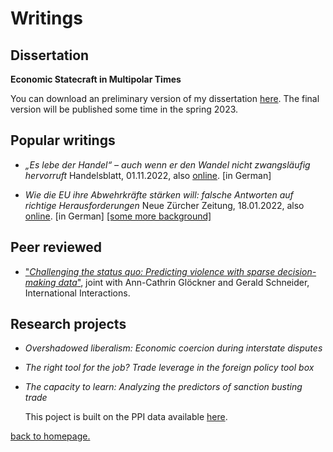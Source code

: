 # Writings

## Dissertation

**Economic Statecraft in Multipolar Times**

You can download an preliminary version of my dissertation [here](./DISSERTATION_revisions.pdf). The final version will be published some time in the spring 2023.


## Popular writings

- *„Es lebe der Handel“ – auch wenn er den Wandel nicht zwangsläufig hervorruft* Handelsblatt, 01.11.2022, also [online](https://www.handelsblatt.com/meinung/gastbeitraege/gastkommentar-es-lebe-der-handel-auch-wenn-er-den-wandel-nicht-zwangslaeufig-hervorruft/28780204.html). [in German]

- *Wie die EU ihre Abwehrkräfte stärken will: falsche Antworten auf richtige Herausforderungen* Neue Zürcher Zeitung, 18.01.2022, also [online](https://www.nzz.ch/meinung/wie-die-eu-ihre-abwehrkraefte-staerken-will-falsche-antworten-auf-richtige-herausforderungen-ld.1663484). [in German] [[some more background]](https://infiniteregression.substack.com/p/europaische-autonomie-in-der-handelspolitik?justPublished=true)
  
## Peer reviewed

- ["*Challenging the status quo: Predicting violence with sparse decision-making data*"](https://doi.org/10.1080/03050629.2022.2051024), joint with Ann-Cathrin Glöckner and Gerald Schneider, International Interactions.


## Research projects

- *Overshadowed liberalism: Economic coercion during interstate disputes*
 
- *The right tool for the job? Trade leverage in the foreign policy tool box*

- *The capacity to learn: Analyzing the predictors of sanction busting trade*

  This poject is built on the PPI data available [here](https://github.com/konstantin-baetz/PPIdat).

[back to homepage.](./index.md)
